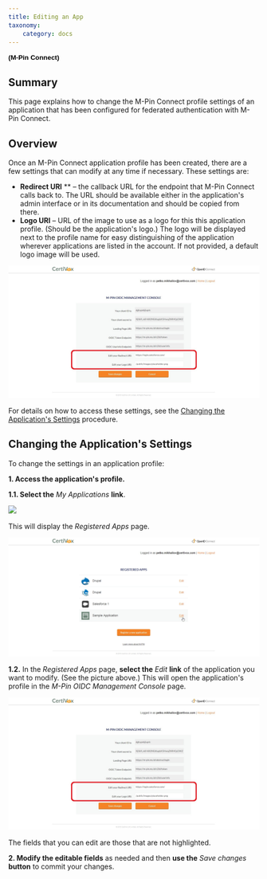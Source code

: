 ```yaml
---
title: Editing an App
taxonomy:
    category: docs
---
```


**<span style="font-size:10.0pt;line-height:106%;font-family:
&quot;Verdana&quot;,sans-serif;color:black;background:white">(M-Pin Connect)</span>**

Summary
-------

This page explains how to change the M-Pin Connect profile settings of an application that has been configured for federated authentication with M-Pin Connect.

Overview
--------

Once an M-Pin Connect application profile has been created, there are a few settings that can modify at any time if necessary. These settings are:

-   **Redirect URI** ** ­– the callback URL for the endpoint that M-Pin Connect calls back to. The URL should be available either in the application's admin interface or in its documentation and should be copied from there.
-   **Logo URI** ­– URL of the image to use as a logo for this this application profile. (Should be the application's logo.) The logo will be displayed next to the profile name for easy distinguishing of the application wherever applications are listed in the account. If not provided, a default logo image will be used.

![](/images/screenshot_1(3).jpg)

For details on how to access these settings, see the [Changing the Application's Settings](#Changing%20the%20Application) procedure.

<a href="" id="Changing the Application"></a>Changing the Application's Settings
--------------------------------------------------------------------------------

To change the settings in an application profile:

**1. Access the application's profile.**

**1.1. Select the** *My Applications* **link**.

![]("/images/screenshot_2(3).jpg)

This will display the *Registered Apps* page.

![](/images/screenshot_3(4).jpg)

**1.2.** In the *Registered Apps* page, **select the** *Edit* **link** of the application you want to modify. (See the picture above.) This will open the application's profile in the *M-Pin OIDC Management Console* page.

![](/images/screenshot_1(3).jpg)

The fields that you can edit are those that are not highlighted.

**2. Modify the editable fields** as needed and then **use the** *Save changes* **button** to commit your changes.
